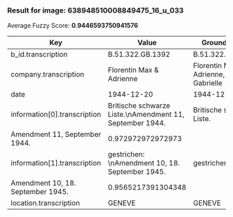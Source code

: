 ### Result for image: 638948510008849475_16_u_033
Average Fuzzy Score: **0.9446593750941576**
<small>

| Key | Value | Ground Truth | Score |
| --- | --- | --- | --- |
| b_id.transcription | B.51.322.GB.1392 | B.51.322.GB.1392 | 1.0 |
| company.transcription | Florentin Max & Adrienne | Florentin Max & Adrienne, Marie Gabrielle | 0.7384615384615385 |
| date | 1944-12-20 | 1944-12-20 | 1.0 |
| information[0].transcription | Britische schwarze Liste.\nAmendment 11, September 1944. | Britische schwarze Liste.
Amendment 11, September 1944. | 0.972972972972973 |
| information[1].transcription | gestrichen: \nAmendment 10, 18. September 1945. | gestrichen:
Amendment 10, 18. September 1945. | 0.9565217391304348 |
| location.transcription | GENEVE | GENEVE | 1.0 |

</small>
